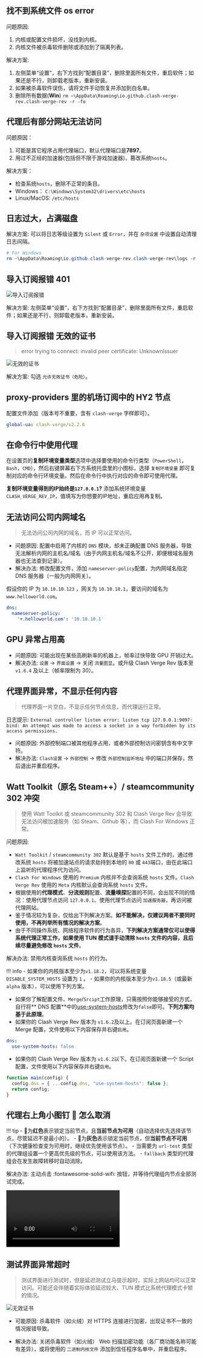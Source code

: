 ## 找不到系统文件 os error

问题原因:

1. 内核或配置文件损坏，没找到内核。
2. 内核文件被杀毒软件删除或添加到了隔离列表。

解决方案:

1. 左侧菜单“设置”，右下方找到“配置目录”，删除里面所有文件，重启软件；如果还是不行，则卸载老版本，重新安装。
2. 如果被杀毒软件误伤，请将文件手动恢复并添加到白名单。
3. 删除所有数据(**Win**) `rm ~\AppData\Roaming\io.github.clash-verge-rev.clash-verge-rev -r -fo`

## 代理后有部分网站无法访问

问题原因：

1. 可能是其它程序占用代理端口，默认代理端口是**7897**。
2. 用过不正经的加速器(包括但不限于游戏加速器)，篡改系统`hosts`。

解决方案：

- 检查系统`hosts`，删除不正常的条目。
- Windows： `C:\Windows\System32\drivers\etc\hosts`
- Linux/MacOS: `/etc/hosts`

## 日志过大，占满磁盘

解决方案: 可以将日志等级设置为 `Silent` 或 `Error`，并在 `杂项设置` 中设置自动清理日志间隔。

```powershell
# For Windows
rm ~\AppData\Roaming\io.github.clash-verge-rev.clash-verge-rev\logs -r -fo
```

## 导入订阅报错 401

![导入订阅报错](../assets/faq/other/subscibe_import_error.png)

解决方案: 左侧菜单“设置”，右下方找到“配置目录”，删除里面所有文件，重启软件；如果还是不行，则卸载老版本，重新安装。

## 导入订阅报错 无效的证书

> error trying to connect: invalid peer certificate: UnknownIssuer

![无效的证书](../assets/faq/other/certificate.png)

解决方案: 勾选 `允许无效证书（危险）`。

## proxy-providers 里的机场订阅中的 HY2 节点

配置文件添加（版本号不重要，含有 `clash-verge` 字样即可）。

```yaml
global-ua: clash-verge/v2.2.0
```

## 在命令行中使用代理

在设置页的**复制环境变量类型**选项中选择要使用的命令行类型（`PowerShell`，`Bash`，`CMD`），然后右键屏幕右下方系统托盘里的小图标，选择 `复制环境变量` 即可复制对应的命令行环境变量。然后在命令行中执行对应的命令即可使用代理。

**复制环境变量得到的IP始终是`127.0.0.1`?**  添加系统环境变量`CLASH_VERGE_REV_IP`，值填写为你想要的IP地址，重启应用再复制。

## 无法访问公司内网域名

> 无法访问公司内网的域名，而 IP 可以正常访问。

- 问题原因: 配置中启用了内核的 `DNS` 模块，却未正确配置 DNS 服务器，导致无法解析内网的主机名/域名（由于内网主机名/域名不公开，即便根域名服务器也无法查到记录）。
- 解决办法: 修改配置文件，添加 `nameserver-policy`配置，为内网域名指定 DNS 服务器（一般为内网网关）。

假设你的 IP 为 `10.10.10.123` ，网关为 `10.10.10.1`，要访问的域名为 `www.helloworld.com`。

```yaml
dns:
  nameserver-policy:
    '+.helloworld.com': '10.10.10.1'
```

## GPU 异常占用高

- 问题原因: 可能出现在某些高刷新率的机器上，帧率过快导致 GPU 开销过大。
- 解决办法: `设置` -> `界面设置` -> 关闭 `流量图显`。或升级 Clash Verge Rev 版本至 `v1.6.4` 及以上（帧率限制为 30）。

## 代理界面异常，不显示任何内容

> 代理界面一片空白，不显示任何节点信息，而代理运行正常。

日志提示: `External controller listen error: listen tcp 127.0.0.1:9097: bind: An attempt was made to access a socket in a way forbidden by its access permissions.`

- 问题原因: 外部控制端口被其他程序占用，或者外部控制访问密钥含有中文字符。
- 解决办法: `Clash设置` -> `外部控制` -> 修改 `外部控制监听地址` 中的端口并保存，然后退出并重启程序。

## Watt Toolkit（原名 Steam++）/ steamcommunity 302 冲突

> 使用 Watt Toolkit 或 steamcommunity 302 和 Clash Verge Rev 会导致无法访问被加速服务（如 Steam、Github 等），而 Clash For Windows 正常。

问题原因:

- `Watt Toolkit` / `steamcommunity 302` 默认是基于 `hosts` 文件工作的，通过修改系统 `hosts` 将被加速站点的请求劫持到本地的 `80` 或 `443`端口，由在此端口上监听的代理程序代为访问。
- `Clash For Windows` 使用的 `Premium` 内核并不会查询系统 `hosts` 文件。`Clash Verge Rev` 使用的 `Meta` 内核默认会查询系统 `hosts` 文件。
- 根据使用的**代理模式**、**分流规则**配置、**流量嗅探**配置的不同，会出现不同的情况：使用代理节点访问 `127.0.0.1`、使用代理节点访问 `加速服务器`，再访问被代理网站。
- 鉴于情况较为复杂，仅给出下列解决方案。**如不能解决，仅建议两者不要同时使用，不再列举所有情况的解决方案**。
- 由于不同操作系统、网络程序软件的行为各异，**下列解决方案通常仅可以使得系统代理正常工作，如果使用 TUN 模式请手动清除 `hosts` 文件的内容，且后续尽量避免修改 `hosts` 文件**。

解决办法: 禁用内核查询系统 `hosts` 的行为。

<!-- prettier-ignore -->
!!! info
    - 如果你的内核版本至少为`v1.18.2`，可以将系统变量 `DISABLE_SYSTEM_HOSTS` 设置为 `1` 。
    - 如果你的内核版本至少为`v1.18.5`（或最新 `alpha` 版本），可以使用下列方案。

- 如果你了解配置文件、`Merge`/`Srcipt`工作原理，只需按照你能够接受的方式，自行将** DNS 配置**中的[use-system-hosts](https://wiki.metacubex.one/config/dns/#use-system-hosts)修改为`false`即可。**下列方案均基于此原理**。
- 如果你的 Clash Verge Rev 版本为 `v1.6.2`及以上。在订阅页面新建一个 Merge 配置，文件使用以下内容保存并右键`启用`。

```yaml
dns:
  use-system-hosts: false
```

- 如果你的 Clash Verge Rev 版本为 `v1.6.2`以下。在订阅页面新建一个 Script 配置，文件使用以下内容保存并右键`启用`。

```javascript
function main(config) {
  config.dns = { ...config.dns, "use-system-hosts": false };
  return config;
}
```

## 代理右上角小图钉 📌 怎么取消

<!-- prettier-ignore -->
!!! tip
    - 📌为**红色**表示锁定当前节点，且**当前节点为可用**（自动选择优先选择该节点，尽管延迟不是最小的）。
    - 📌为**灰色**表示锁定当前节点，但**当前节点不可用**（下次健康检查变为可用时，继续优先使用该节点）。
    - 当需要为 `url-test` 类型的代理组设置一个更高优先级的节点，可以使用该方法。
    - `fallback` 类型的代理组会在发生故障转移时自动消除。

解决办法: 主动点击 :fontawesome-solid-wifi: 按钮，并等待代理组内节点全部测试完成。

<video controls>
  <source src="../assets/faq/other/fixed.webm">
</video>

## 测试界面异常超时

> 测试界面进行测试时，但是延迟测试立马提示超时，实际上网站均可以正常访问。可能还会伴随着实际体验延迟较大、TUN 模式比系统代理模式卡顿的情况。

![无效证书](../assets/faq/other/invalid_certificate.png)

- 可能原因: 杀毒软件（如火绒）对 HTTPS 连接进行加密，出现证书不一致的情况报错导致。

- 解决办法: 关闭杀毒软件（如火绒） Web 扫描加密功能（各厂商功能名称可能有差异），或将使用的 `二进制内核文件` 添加到信任程序名单中，并重启程序。

